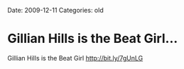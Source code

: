 Date: 2009-12-11
Categories: old

# Gillian Hills is the Beat Girl...

Gillian Hills is the Beat Girl <a href="http://bit.ly/7gUnLG" rel="nofollow">http://bit.ly/7gUnLG</a>
